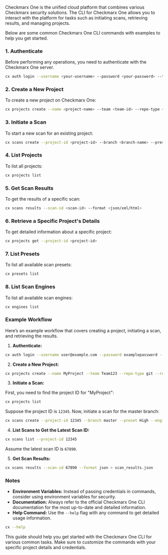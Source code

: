 Checkmarx One is the unified cloud platform that combines various Checkmarx security solutions. The CLI for Checkmarx One allows you to interact with the platform for tasks such as initiating scans, retrieving results, and managing projects.

Below are some common Checkmarx One CLI commands with examples to help you get started.

### 1. **Authenticate**

Before performing any operations, you need to authenticate with the Checkmarx One server.

```bash
cx auth login --username <your-username> --password <your-password> --tenant <your-tenant> --host <checkmarx-server-url>
```

### 2. **Create a New Project**

To create a new project on Checkmarx One:

```bash
cx projects create --name <project-name> --team <team-id> --repo-type <repository-type> --repo-url <repository-url> --repo-username <repo-username> --repo-password <repo-password>
```

### 3. **Initiate a Scan**

To start a new scan for an existing project:

```bash
cx scans create --project-id <project-id> --branch <branch-name> --preset <preset-id> --engine-configuration <engine-config-id>
```

### 4. **List Projects**

To list all projects:

```bash
cx projects list
```

### 5. **Get Scan Results**

To get the results of a specific scan:

```bash
cx scans results --scan-id <scan-id> --format <json/xml/html>
```

### 6. **Retrieve a Specific Project's Details**

To get detailed information about a specific project:

```bash
cx projects get --project-id <project-id>
```

### 7. **List Presets**

To list all available scan presets:

```bash
cx presets list
```

### 8. **List Scan Engines**

To list all available scan engines:

```bash
cx engines list
```

### Example Workflow

Here’s an example workflow that covers creating a project, initiating a scan, and retrieving the results.

1. **Authenticate:**

```bash
cx auth login --username user@example.com --password examplepassword --tenant exampletenant --host https://example.checkmarx.net
```

2. **Create a New Project:**

```bash
cx projects create --name MyProject --team Team123 --repo-type git --repo-url https://github.com/user/myproject.git --repo-username mygitusername --repo-password mygitpassword
```

3. **Initiate a Scan:**

First, you need to find the project ID for "MyProject":

```bash
cx projects list
```

Suppose the project ID is `12345`. Now, initiate a scan for the master branch:

```bash
cx scans create --project-id 12345 --branch master --preset High --engine-configuration Default
```

4. **List Scans to Get the Latest Scan ID:**

```bash
cx scans list --project-id 12345
```

Assume the latest scan ID is `67890`.

5. **Get Scan Results:**

```bash
cx scans results --scan-id 67890 --format json > scan_results.json
```

### Notes

- **Environment Variables:** Instead of passing credentials in commands, consider using environment variables for security.
- **Documentation:** Always refer to the official Checkmarx One CLI documentation for the most up-to-date and detailed information.
- **Help Command:** Use the `--help` flag with any command to get detailed usage information.

```bash
cx --help
```

This guide should help you get started with the Checkmarx One CLI for various common tasks. Make sure to customize the commands with your specific project details and credentials.